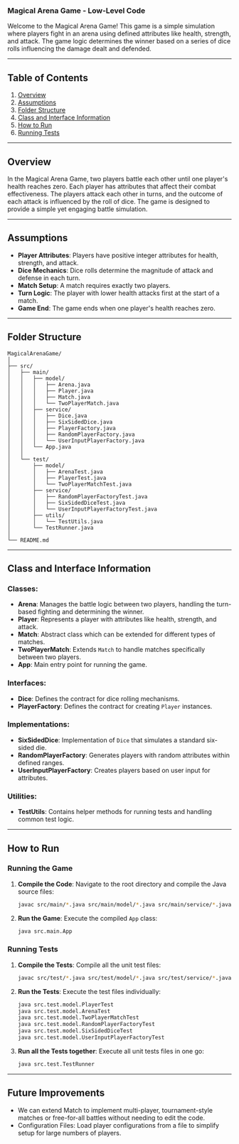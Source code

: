 ### Magical Arena Game - Low-Level Code

Welcome to the Magical Arena Game! This game is a simple simulation where players fight in an arena using defined attributes like health, strength, and attack. The game logic determines the winner based on a series of dice rolls influencing the damage dealt and defended.

---

## Table of Contents

1. [Overview](#overview)
2. [Assumptions](#assumptions)
3. [Folder Structure](#folder-structure)
4. [Class and Interface Information](#class-and-interface-information)
5. [How to Run](#how-to-run)
6. [Running Tests](#running-tests)

---

## Overview

In the Magical Arena Game, two players battle each other until one player's health reaches zero. Each player has attributes that affect their combat effectiveness. The players attack each other in turns, and the outcome of each attack is influenced by the roll of dice. The game is designed to provide a simple yet engaging battle simulation.

---

## Assumptions

- **Player Attributes**: Players have positive integer attributes for health, strength, and attack.
- **Dice Mechanics**: Dice rolls determine the magnitude of attack and defense in each turn.
- **Match Setup**: A match requires exactly two players.
- **Turn Logic**: The player with lower health attacks first at the start of a match.
- **Game End**: The game ends when one player's health reaches zero.

---

## Folder Structure

```
MagicalArenaGame/
│
├── src/
│   ├── main/
│   │   ├── model/
│   │   │   ├── Arena.java
│   │   │   ├── Player.java
│   │   │   ├── Match.java
│   │   │   └── TwoPlayerMatch.java
│   │   ├── service/
│   │   │   ├── Dice.java
│   │   │   ├── SixSidedDice.java
│   │   │   ├── PlayerFactory.java
│   │   │   ├── RandomPlayerFactory.java
│   │   │   └── UserInputPlayerFactory.java
│   │   └── App.java
│   │
│   └── test/
│       ├── model/
│       │   ├── ArenaTest.java
│       │   ├── PlayerTest.java
│       │   └── TwoPlayerMatchTest.java
│       ├── service/
│       │   ├── RandomPlayerFactoryTest.java
│       │   ├── SixSidedDiceTest.java
│       │   └── UserInputPlayerFactoryTest.java
│       ├── utils/
│       │   └── TestUtils.java
│       └── TestRunner.java
│ 
└── README.md
```

---

## Class and Interface Information

### Classes:

- **Arena**: Manages the battle logic between two players, handling the turn-based fighting and determining the winner.
- **Player**: Represents a player with attributes like health, strength, and attack.
- **Match**: Abstract class which can be extended for different types of matches.
- **TwoPlayerMatch**: Extends `Match` to handle matches specifically between two players.
- **App**: Main entry point for running the game.

### Interfaces:

- **Dice**: Defines the contract for dice rolling mechanisms.
- **PlayerFactory**: Defines the contract for creating `Player` instances.

### Implementations:

- **SixSidedDice**: Implementation of `Dice` that simulates a standard six-sided die.
- **RandomPlayerFactory**: Generates players with random attributes within defined ranges.
- **UserInputPlayerFactory**: Creates players based on user input for attributes.

### Utilities:

- **TestUtils**: Contains helper methods for running tests and handling common test logic.

---

## How to Run

### Running the Game

1. **Compile the Code**:
   Navigate to the root directory and compile the Java source files:

   ```bash
   javac src/main/*.java src/main/model/*.java src/main/service/*.java
   ```

2. **Run the Game**:
   Execute the compiled `App` class:

   ```bash
   java src.main.App 
   ```

### Running Tests

1. **Compile the Tests**:
   Compile all the unit test files:

   ```bash
   javac src/test/*.java src/test/model/*.java src/test/service/*.java src/test/utils/*.java
   ```

2. **Run the Tests**:
   Execute the test files individually:

   ```bash
   java src.test.model.PlayerTest 
   java src.test.model.ArenaTest
   java src.test.model.TwoPlayerMatchTest 
   java src.test.model.RandomPlayerFactoryTest 
   java src.test.model.SixSidedDiceTest 
   java src.test.model.UserInputPlayerFactoryTest

   ```

2. **Run all the Tests together**:
   Execute all unit tests files in one go:

   ```bash
   java src.test.TestRunner
   ```

---

## Future Improvements

- We can extend Match to implement multi-player, tournament-style matches or free-for-all battles without needing to edit the code.
- Configuration Files: Load player configurations from a file to simplify setup for large numbers of players.